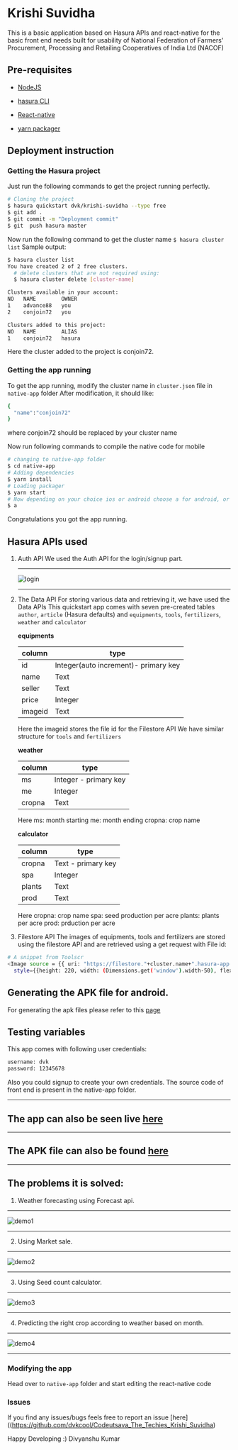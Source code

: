 # Krishi Suvidha
This is a basic application based on Hasura APIs and react-native for the basic front end needs built for usability of National Federation of Farmers' Procurement, Processing and Retailing Cooperatives of India Ltd (NACOF)

## Pre-requisites

* [NodeJS](https://nodejs.org)

* [hasura CLI](https://docs.hasura.io/0.15/manual/install-hasura-cli.html)

* [React-native](https://facebook.github.io/react-native/)

* [yarn packager](https://yarnpkg.com/lang/en/docs/install/)

## Deployment instruction

### Getting the Hasura project
Just run the following commands to get the project running perfectly.

```sh
# Cloning the project
$ hasura quickstart dvk/krishi-suvidha --type free
$ git add .
$ git commit -m "Deployment commit"
$ git  push hasura master
```
Now run the following command to get the cluster name
`$ hasura cluster list`
Sample output:
```sh
$ hasura cluster list
You have created 2 of 2 free clusters.
  # delete clusters that are not required using:
  $ hasura cluster delete [cluster-name]

Clusters available in your account:
NO   NAME        OWNER
1    advance88   you
2    conjoin72   you

Clusters added to this project:
NO   NAME        ALIAS
1    conjoin72   hasura
```
Here the cluster added to the project is conjoin72.

### Getting the app running
To get the app running, modify the cluster name in `cluster.json` file in `native-app` folder
After modification, it should like:
```sh
{
  "name":"conjoin72"
}
```
where conjoin72 should be replaced by your cluster name

Now run following commands to compile the native code for mobile
```sh
# changing to native-app folder
$ cd native-app
# Adding dependencies
$ yarn install
# Loading packager
$ yarn start
# Now depending on your choice ios or android choose a for android, or i for icons
$ a
```
Congratulations you got the app running.

## Hasura APIs used
1. Auth API
   We used the Auth API for the login/signup part.
   ____________________________
   ![login](https://github.com/dvkcool/Codeutsava_The_Techies_Krishi_Suvidha/blob/master/demo/login.png)
   ______________________________

2. The Data API
   For storing various data and retrieving it, we have used the Data APIs
   This quickstart app comes with seven pre-created tables `author`, `article` (Hasura defaults) and `equipments`, `tools`, `fertilizers`, `weather` and  `calculator`

    **equipments**

    column | type
    --- | ---
    id | Integer(auto increment)- primary key  
    name | Text
    seller | Text
    price  | Integer
    imageid  | Text

    Here the imageid stores the file id for the Filestore API
    We have similar structure for `tools` and `fertilizers`

    **weather**

    column | type
    --- | ---
    ms | Integer - primary key  
    me | Integer
    cropna | Text

    Here ms: month starting
    me: month ending
    cropna: crop name

    **calculator**

    column | type
    --- | ---
    cropna | Text - primary key  
    spa | Integer  
    plants | Text
    prod | Text

    Here cropna: crop name
    spa: seed production per acre
    plants: plants per acre
    prod: prduction per acre

 3. Filestore API
  The images of equipments, tools and fertilizers are stored using the filestore API and are retrieved using a get request with File id:
  ```sh
  # A snippet from Toolscr
  <Image source = {{ uri: "https://filestore."+cluster.name+".hasura-app.io/v1/file/"+rowData.image }}
    style={{height: 220, width: (Dimensions.get('window').width-50), flex: 0}}/>

  ```
## Generating the APK file for android.
For generating the apk files please refer to this [page](https://docs.expo.io/versions/latest/guides/building-standalone-apps.html)

## Testing variables
This app comes with following user credentials:
```sh
username: dvk
password: 12345678
```
Also you could signup to create your own credentials.
The source code of front end is present in the native-app folder.
____________________
## The app can also be seen live [here](https://exp.host/@dvkcool/krishi-suvidha)
___________________
## The APK file can also be found [here](https://drive.google.com/open?id=1RI7-7GiKOmwJm-xiS2ERdOpaSVG7pet6)
______________________

## The problems it is solved:

1. Weather forecasting using Forecast api.
______________________
![demo1](https://github.com/dvkcool/Codeutsava_The_Techies_Krishi_Suvidha/blob/master/demo/sc1.png)
_______________

2. Using Market sale.
___________________
![demo2](https://github.com/dvkcool/Codeutsava_The_Techies_Krishi_Suvidha/blob/master/demo/sc2.png)
_______________

3. Using Seed count calculator.
_________________
![demo3](https://github.com/dvkcool/Codeutsava_The_Techies_Krishi_Suvidha/blob/master/demo/sc3.png)
_______________
4. Predicting the right crop according to weather based on month.
_________________
![demo4](https://github.com/dvkcool/Codeutsava_The_Techies_Krishi_Suvidha/blob/master/demo/sc4.png)
_______________

### Modifying the app
Head over to `native-app` folder and start editing the react-native code

### Issues
If you find any issues/bugs feels free to report an issue [here]((https://github.com/dvkcool/Codeutsava_The_Techies_Krishi_Suvidha)

Happy Developing :)
Divyanshu Kumar
